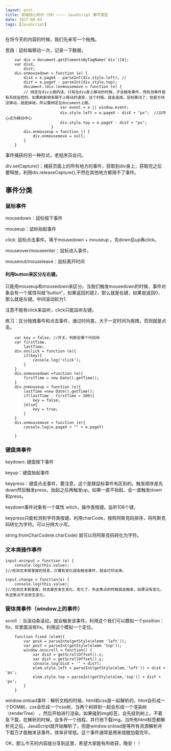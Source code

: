 ```yaml
---
layout: post
title: 前端核心知识（30）———— JavaScript 事件类型
date: 2017-08-03
tags: [JavaScript]
---
```


在将今天的内容的时候，我们先来写一个拖拽。

思路：鼠标每移动一次，记录一下数据，

		var div = document.getElementsByTagName('div')[0];
		var disX,
			disY;
		div.onmousedown = function (e) {
			disX = e.pageX - parseInt(div.style.left); //
			disY = e.pageY - parseInt(div.style.top);
			document.(div.)onmousemove = function (e) {
			// 绑定在div上面的话，只有在div身上移动的时候，才会触发事件，而检测事件是有系统监控的，如果刷新频率跟不上移动的速率，这个时候，就会造成，鼠标移动了，但是方块没移动，就是掉帧。所以要绑定在document上面。
							var event = e || window.event;
							div.style.left = e.pageX - disX + "px";  //以中心点为移动中心
							div.style.top = e.pageY - disY + "px";
						}
			div.onmouseup = function () {
				div.onmousemove = null;
			}
		}

事件捕获的另一种形式，老程序员会问。

div.setCapture()；捕获页面上的所有地方的事件，获取到div身上，获取完之后要释放，利用div.releaseCapture(),不然在其他地方都用不了事件。

## 事件分类

### 鼠标事件

mousedown：鼠标按下事件

mouseup：鼠标抬起事件

click: 鼠标点击事件。等于mousedown + mouseup 。先down后up再click。

mouseover/mouseenter：鼠标进入事件，

mouseout/mouseleave：鼠标离开时间

#### 利用button来区分左右键。

只能用mouseup和mousedown来区分。当我们触发mousedown的时候，事件对象会有一个属性叫做“button”，如果返回的是2，那么就是右键，如果是返回0，那么就是左键。中间滚动轮为1.

注意不能有click来监听，click只能监听左键。

练习：区分拖拽事件和点击事件，通过时间差。大于一定时间为拖拽，否则就是点击。

		var key = false; //开关，判断走哪个代码块
		var firstTime,
			lastTime;
		div.onclick = function (e){
			if(key){
				console.log('click');
			}
		}
		div.onmousedown =function (e){
			firstTime = new Date().getTime();
		}
		div.onmouseup = function (e){
			lastTime =new Date().getTime();
			if(lastTime - firstTime > 200){
				key = false;
			}else{
				key = true;
			}
		}
		div.onmousemove = function (e){
			console.log(e.pageX + "" + e.pageY)	

		}

	
### 键盘类事件 
	
keydown: 键盘按下事件

keyup：键盘抬起事件

keypress：键盘点击事件，要注意，这个是跟鼠标事件有区别的。触发顺序是先down然后触发press，抬起之后再触发up。如果一直不抬起，会一直触发down和press。

keydown事件对象有一个属性 witch，操作类按键。监听108个键。

keypress只能检测到字符类按键。利用charCode，按照阿斯克码排序，将阿斯克码转化为字符。可以分辨大小写。

string.fromCharCode(e.charCode) 就可以将阿斯克码转化为字符。

### 文本类操作事件 

	input.oninput = function (e) {
		console.log(this.value);
	}//检测文本框里面的信息，只要有变化就会触发事件，就会打印出来。
	
	input.change = function(e) {
		console.log(this.value);
	}//检测文本框里面，状态是否发生变化，变化了，失去焦点的时候就会触发，如果没有变化，失去焦点不会发生变化。
	
### 窗体类事件（window上的事件）

scroll ：当滚动条滚动，就会触发该事件，利用这个我们可以模拟一个position：fix，IE里面没有fix。利用这个模拟一个定位。
	
		function fixed (elem){
			var posX = parseInte(getStyle(elemm 'left'));
			var posY = parseInt(getStyle(elemm 'top'));
			window.onscroll = function() {
				var disX = getScrollOffset().x;
				var disY = getScrollOffset().y;
				console.log(disX + '' + disY);
				elem.style.left = parseInt(getStyle(elem,'left')) + disX + 'px';
				elem.style.top = parseInt(getStyle(elem,'top')) + disY + 'px';
			}
		}

window.onload事件：解析文档的时候，html和css是一起解析的，html会形成一个DOM树，css会形成一个css树，当两个树拼到一起会形成一个渲染树（renderTree）
，然后开始进行渲染。如果碰到img标签，会先挂到树上，不着急下载，在解析的时候，会多开一个线程，并行地下载img。当所有html标签都解析完之后，JavaScript就开始解析了。但是window.onload是等所有资源解析并下载万才能触发该事件。效率非常低。这个事件通常是用来提醒加载完毕。
	
OK，那么今天的内容就分享到这里，希望大家能有所收获，晚安！！
	
	
	
	
	
	
	
	
	
	
	
	
	
	
	
	
	
	
